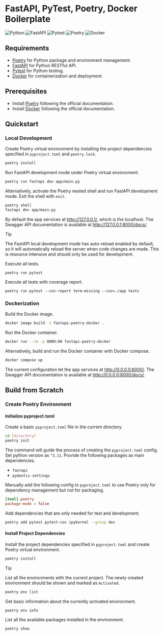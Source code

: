# FastAPI, PyTest, Poetry, Docker Boilerplate

![Python](https://img.shields.io/badge/python-v3.12.3-3670A0.svg?&logo=python&logoColor=ffdd54)
![FastAPI](https://img.shields.io/badge/fastapi-v0.111.0-005571.svg?&logo=fastapi)
![Pytest](https://img.shields.io/badge/pytest-v8.2.2-439FDD.svg?&logo=pytest)
![Poetry](https://img.shields.io/badge/poetry-v1.8.3-%233B82F6.svg?&logo=poetry)
![Docker](https://img.shields.io/badge/docker-207MB-%230db7ed.svg?&logo=docker)


## Requirements

- [Poetry](https://python-poetry.org/) for Python package and environment management.
- [FastAPI](https://fastapi.tiangolo.com/) for Python RESTful API.
- [Pytest](https://docs.pytest.org/) for Python testing.
- [Docker](https://www.docker.com/) for containerization and deployment.

## Prerequisites

- Install [Poetry](https://python-poetry.org/) following the official documentation.
- Install [Docker](https://www.docker.com/) following the official documentation.

## Quickstart

### Local Development

Create Poetry virtual environment by installing the project dependencies specified in `pyproject.toml` and `poetry.lock`.

```sh
poetry install
```

Run FastAPI development mode under Poetry virtual environment.

```sh
poetry run fastapi dev app/main.py
```

Alternatively, activate the Poetry nested shell and run FastAPI development mode. Exit the shell with `exit`.

```sh
poetry shell
fastapi dev app/main.py
```

By default the app services at http://127.0.0.1/, which is the localhost. The Swagger API documentation is available at http://127.0.0.1:8000/docs/.

> [!TIP]
> The FastAPI local development mode has auto-reload enabled by default, so it will automatically reload the server when code changes are made. This is resource intensive and should only be used for development.

Execute all tests.

```
poetry run pytest
```

Execute all tests with coverage report.

```
poetry run pytest --cov-report term-missing --cov=./app tests
```

### Dockerization

Build the Docker image.

```sh
docker image build -t fastapi-poetry-docker .
```

Run the Docker container.

```sh
docker run --rm -p 8000:80 fastapi-poetry-docker
```

Alternatively, build and run the Docker container with Docker compose.

```sh
docker compose up
```

The current configuration let the app services at http://0.0.0.0:8000/. The Swagger API documentation is available at http://0.0.0.0:8000/docs/.



## Build from Scratch

### Create Poetry Environment

#### Initialize pyproject.toml

Create a basic `pyproject.toml` file in the current directory.

```sh
cd [directory]
poetry init
```

The command will guide the process of creating the `pyproject.toml` config. Set python version as `^3.11`. Provide the following packages as main dependencies.

- `fastapi`
- `pydantic-settings`

Manually add the following config to `pyproject.toml` to use Poetry only for dependency management but not for packaging.

```toml
[tool].poetry
package-mode = false
```

Add dependencies that are only needed for test and development.

```sh
poetry add pytest pytest-cov ipykernel --group dev
```

#### Install Project Dependencies

Install the project dependencies specified in `pyproject.toml` and create Poetry virtual environment.

```sh
poetry install
```

> [!TIP]
> List all the environments with the current project. The newly created environment should be shown and marked as `Activated`.
> 
> ```sh
> poetry env list
> ```
>
> Get basic information about the currently activated environment.
> ```
> poetry env info
> ```
>
> List all the available packages installed in the environment.
> 
> ```sh
> poetry show
> ```


